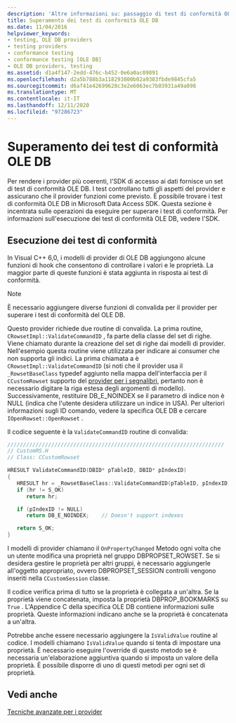 ```yaml
---
description: 'Altre informazioni su: passaggio di test di conformità OLE DB'
title: Superamento dei test di conformità OLE DB
ms.date: 11/04/2016
helpviewer_keywords:
- testing, OLE DB providers
- testing providers
- conformance testing
- conformance testing [OLE DB]
- OLE DB providers, testing
ms.assetid: d1a4f147-2edd-476c-b452-0e6a0ac09891
ms.openlocfilehash: d2a5b788b3a118293800b02a9383fbde9845cfa5
ms.sourcegitcommit: d6af41e42699628c3e2e6063ec7b03931a49a098
ms.translationtype: MT
ms.contentlocale: it-IT
ms.lasthandoff: 12/11/2020
ms.locfileid: "97286723"
---
```

# <a name="passing-ole-db-conformance-tests"></a>Superamento dei test di conformità OLE DB

Per rendere i provider più coerenti, l'SDK di accesso ai dati fornisce un set di test di conformità OLE DB. I test controllano tutti gli aspetti del provider e assicurano che il provider funzioni come previsto. È possibile trovare i test di conformità OLE DB in Microsoft Data Access SDK. Questa sezione è incentrata sulle operazioni da eseguire per superare i test di conformità. Per informazioni sull'esecuzione dei test di conformità OLE DB, vedere l'SDK.

## <a name="running-the-conformance-tests"></a>Esecuzione dei test di conformità

In Visual C++ 6,0, i modelli di provider di OLE DB aggiungono alcune funzioni di hook che consentono di controllare i valori e le proprietà. La maggior parte di queste funzioni è stata aggiunta in risposta ai test di conformità.

> [!NOTE]
> È necessario aggiungere diverse funzioni di convalida per il provider per superare i test di conformità del OLE DB.

Questo provider richiede due routine di convalida. La prima routine, `CRowsetImpl::ValidateCommandID` , fa parte della classe del set di righe. Viene chiamato durante la creazione del set di righe dai modelli di provider. Nell'esempio questa routine viene utilizzata per indicare ai consumer che non supporta gli indici. La prima chiamata a è `CRowsetImpl::ValidateCommandID` (si noti che il provider usa il `_RowsetBaseClass` typedef aggiunto nella mappa dell'interfaccia per il `CCustomRowset` supporto del [provider per i segnalibri](../../data/oledb/provider-support-for-bookmarks.md), pertanto non è necessario digitare la riga estesa degli argomenti di modello). Successivamente, restituire DB_E_NOINDEX se il parametro di indice non è NULL (indica che l'utente desidera utilizzare un indice in USA). Per ulteriori informazioni sugli ID comando, vedere la specifica OLE DB e cercare `IOpenRowset::OpenRowset` .

Il codice seguente è la `ValidateCommandID` routine di convalida:

```cpp
/////////////////////////////////////////////////////////////////////
// CustomRS.H
// Class: CCustomRowset

HRESULT ValidateCommandID(DBID* pTableID, DBID* pIndexID)
{
   HRESULT hr = _RowsetBaseClass::ValidateCommandID(pTableID, pIndexID);
   if (hr != S_OK)
      return hr;

   if (pIndexID != NULL)
      return DB_E_NOINDEX;    // Doesn't support indexes

   return S_OK;
}
```

I modelli di provider chiamano il `OnPropertyChanged` Metodo ogni volta che un utente modifica una proprietà nel gruppo DBPROPSET_ROWSET. Se si desidera gestire le proprietà per altri gruppi, è necessario aggiungerle all'oggetto appropriato, ovvero DBPROPSET_SESSION controlli vengono inseriti nella `CCustomSession` classe.

Il codice verifica prima di tutto se la proprietà è collegata a un'altra. Se la proprietà viene concatenata, imposta la proprietà DBPROP_BOOKMARKS su `True` . L'Appendice C della specifica OLE DB contiene informazioni sulle proprietà. Queste informazioni indicano anche se la proprietà è concatenata a un'altra.

Potrebbe anche essere necessario aggiungere la `IsValidValue` routine al codice. I modelli chiamano `IsValidValue` quando si tenta di impostare una proprietà. È necessario eseguire l'override di questo metodo se è necessaria un'elaborazione aggiuntiva quando si imposta un valore della proprietà. È possibile disporre di uno di questi metodi per ogni set di proprietà.

## <a name="see-also"></a>Vedi anche

[Tecniche avanzate per i provider](../../data/oledb/advanced-provider-techniques.md)
